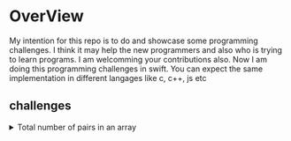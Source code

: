 # OverView

My intention for this repo is to do and showcase some programming challenges. I think it may help the new programmers and also who is trying to learn programs.
I am welcomming your contributions also. Now I am doing this programming challenges in swift. You can expect the same implementation in different langages like c, c++, js etc

## challenges
<details> 
<summary>Total number of pairs in an array</summary> 
Write a function to accept an integer array. Write a logic to find out the total number of pair numbers in the array.<p>
  
- expectation:
  
  ``` swift
    func findTotalPairs(ar: [Int]) -> Int
  ```
  - input: a = [1, 2, 3, 4, 3, 2, 1]
  - output: 3
- constraints:
  - 0 < ar.count <= n

  <a name="anchor"><a href="https://github.com/albin-joseph/programming_challenges/tree/main/puzzle1">refer the code</a>
</details>

